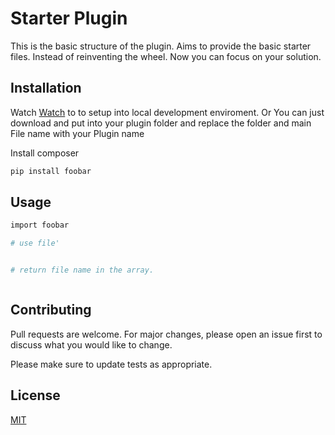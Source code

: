 # Starter Plugin

This is the basic structure of the plugin. Aims to provide the basic starter files. Instead of reinventing the wheel. Now you can focus on your solution.

## Installation

Watch [Watch](https://youtube_url) to to setup into local development enviroment. Or
You can just download and put into your plugin folder and replace the folder and main File name with your Plugin name

Install composer
```bash
pip install foobar
```

## Usage

```PHP
import foobar

# use file'


# return file name in the array.



```

## Contributing
Pull requests are welcome. For major changes, please open an issue first to discuss what you would like to change.

Please make sure to update tests as appropriate.

## License
[MIT](https://choosealicense.com/licenses/mit/)
